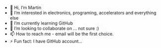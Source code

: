 - 👋 Hi, I’m Martin
- 👀 I’m interested in electronics, programing, accelerators  and everything else
- 🌱 I’m currently learning GitHub
- 💞️ I’m looking to collaborate on ... not sure :)
- 📫 How to reach me - email will be the first choice.
- ⚡ Fun fact: I have GitHub account...

<!---
paraliev/paraliev is a ✨ special ✨ repository because its `README.md` (this file) appears on your GitHub profile.
You can click the Preview link to take a look at your changes.
--->
